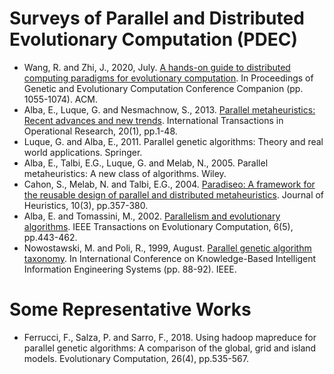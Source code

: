 # Surveys of Parallel and Distributed Evolutionary Computation (PDEC)

* Wang, R. and Zhi, J., 2020, July. [A hands-on guide to distributed computing paradigms for evolutionary computation](https://dl.acm.org/doi/abs/10.1145/3377929.3389880). In Proceedings of Genetic and Evolutionary Computation Conference Companion (pp. 1055-1074). ACM.
* Alba, E., Luque, G. and Nesmachnow, S., 2013. [Parallel metaheuristics: Recent advances and new trends](https://onlinelibrary.wiley.com/doi/abs/10.1111/j.1475-3995.2012.00862.x). International Transactions in Operational Research, 20(1), pp.1-48.
* Luque, G. and Alba, E., 2011. Parallel genetic algorithms: Theory and real world applications. Springer.
* Alba, E., Talbi, E.G., Luque, G. and Melab, N., 2005. Parallel metaheuristics: A new class of algorithms. Wiley.
* Cahon, S., Melab, N. and Talbi, E.G., 2004. [Paradiseo: A framework for the reusable design of parallel and distributed metaheuristics](https://link.springer.com/article/10.1023/B:HEUR.0000026900.92269.ec). Journal of Heuristics, 10(3), pp.357-380.
* Alba, E. and Tomassini, M., 2002. [Parallelism and evolutionary algorithms](https://ieeexplore.ieee.org/abstract/document/1041554). IEEE Transactions on Evolutionary Computation, 6(5), pp.443-462.
* Nowostawski, M. and Poli, R., 1999, August. [Parallel genetic algorithm taxonomy](https://ieeexplore.ieee.org/abstract/document/820127). In International Conference on Knowledge-Based Intelligent Information Engineering Systems (pp. 88-92). IEEE.

# Some Representative Works

* Ferrucci, F., Salza, P. and Sarro, F., 2018. Using hadoop mapreduce for parallel genetic algorithms: A comparison of the global, grid and island models. Evolutionary Computation, 26(4), pp.535-567. 

